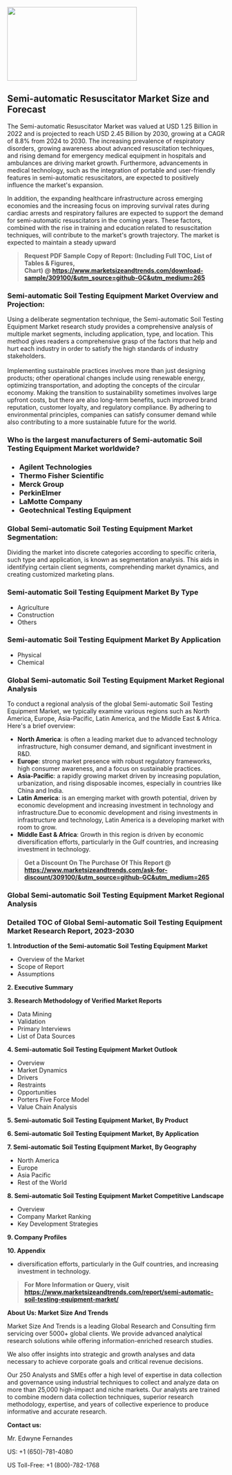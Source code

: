 <p><img class="alignnone size-medium wp-image-20088" src="https://ffe5etoiles.com/wp-content/uploads/2024/12/MST1-300x171.png" alt="" width="300" height="171" /></p><h2>Semi-automatic Resuscitator Market Size and Forecast</h2><p>The Semi-automatic Resuscitator Market was valued at USD 1.25 Billion in 2022 and is projected to reach USD 2.45 Billion by 2030, growing at a CAGR of 8.8% from 2024 to 2030. The increasing prevalence of respiratory disorders, growing awareness about advanced resuscitation techniques, and rising demand for emergency medical equipment in hospitals and ambulances are driving market growth. Furthermore, advancements in medical technology, such as the integration of portable and user-friendly features in semi-automatic resuscitators, are expected to positively influence the market's expansion.</p><p>In addition, the expanding healthcare infrastructure across emerging economies and the increasing focus on improving survival rates during cardiac arrests and respiratory failures are expected to support the demand for semi-automatic resuscitators in the coming years. These factors, combined with the rise in training and education related to resuscitation techniques, will contribute to the market's growth trajectory. The market is expected to maintain a steady upward </p><blockquote id="" class=""><strong>Request PDF Sample Copy of Report: (Including Full TOC, List of Tables &amp; Figures, Chart)&nbsp;@&nbsp;<strong><a href="https://www.marketsizeandtrends.com/download-sample/309100/&utm_source=github-GC&utm_medium=265" target="_blank">https://www.marketsizeandtrends.com/download-sample/309100/&utm_source=github-GC&utm_medium=265</a></strong></strong></blockquote><h3 id="" class="">Semi-automatic Soil Testing Equipment Market&nbsp;Overview and Projection:</h3><p id="" class="">Using a deliberate segmentation technique, the Semi-automatic Soil Testing Equipment Market research study provides a comprehensive analysis of multiple market segments, including application, type, and location. This method gives readers a comprehensive grasp of the factors that help and hurt each industry in order to satisfy the high standards of industry stakeholders. <br /> <br />Implementing sustainable practices involves more than just designing products; other operational changes include using renewable energy, optimizing transportation, and adopting the concepts of the circular economy. Making the transition to sustainability sometimes involves large upfront costs, but there are also long-term benefits, such improved brand reputation, customer loyalty, and regulatory compliance. By adhering to environmental principles, companies can satisfy consumer demand while also contributing to a more sustainable future for the world.</p><h3 id="" class="">Who is the largest manufacturers of&nbsp;Semi-automatic Soil Testing Equipment Market worldwide?</h3><h3 class=""><p><ul><li>Agilent Technologies </li><li> Thermo Fisher Scientific </li><li> Merck Group </li><li> PerkinElmer </li><li> LaMotte Company </li><li> Geotechnical Testing Equipment</li></ul></p></h3><h3 id="" class="">Global&nbsp;Semi-automatic Soil Testing Equipment Market Segmentation:</h3><p id="" class="">Dividing the market into discrete categories according to specific criteria, such type and application, is known as segmentation analysis. This aids in identifying certain client segments, comprehending market dynamics, and creating customized marketing plans.</p><h3 id="" class="">Semi-automatic Soil Testing Equipment Market&nbsp;By Type</h3><p><p><ul><li>Agriculture</li><li> Construction</li><li> Others</p></li></ul></p></p><h3 id="" class="">Semi-automatic Soil Testing Equipment Market&nbsp;By Application</h3><p class=""><p><ul><li>Physical</li><li> Chemical</li></ul></p></p><h3 id="" class="">Global Semi-automatic Soil Testing Equipment Market Regional Analysis</h3><p id="" class="">To conduct a regional analysis of the global Semi-automatic Soil Testing Equipment Market, we typically examine various regions such as North America, Europe, Asia-Pacific, Latin America, and the Middle East &amp; Africa. Here's a brief overview:</p><ul><li><strong>North America</strong>: is often a leading market due to advanced technology infrastructure, high consumer demand, and significant investment in R&amp;D.</li><li><strong>Europe</strong>: strong market presence with robust regulatory frameworks, high consumer awareness, and a focus on sustainable practices.</li><li><strong>Asia-Pacific</strong>: a rapidly growing market driven by increasing population, urbanization, and rising disposable incomes, especially in countries like China and India.</li><li><strong>Latin America</strong>: is an emerging market with growth potential, driven by economic development and increasing investment in technology and infrastructure.Due to economic development and rising investments in infrastructure and technology, Latin America is a developing market with room to grow.</li><li><strong>Middle East &amp; Africa</strong>: Growth in this region is driven by economic diversification efforts, particularly in the Gulf countries, and increasing investment in technology.</li></ul><blockquote id="" class=""><strong>Get a Discount On The Purchase Of This Report @ <strong><a href="https://www.marketsizeandtrends.com/ask-for-discount/309100/&utm_source=github-GC&utm_medium=265" target="_blank">https://www.marketsizeandtrends.com/ask-for-discount/309100/&utm_source=github-GC&utm_medium=265</a></strong></strong></blockquote><h3 id="" class="">Global Semi-automatic Soil Testing Equipment Market Regional Analysis</h3><h3 id="" class="">Detailed TOC of Global Semi-automatic Soil Testing Equipment Market Research Report, 2023-2030</h3><p id="" class=""><strong>1. Introduction of the Semi-automatic Soil Testing Equipment Market</strong></p><ul><li>Overview of the Market</li><li>Scope of Report</li><li>Assumptions</li></ul><p id="" class=""><strong>2. Executive Summary</strong></p><p id="" class=""><strong>3. Research Methodology of Verified Market Reports</strong></p><ul><li>Data Mining</li><li>Validation</li><li>Primary Interviews</li><li>List of Data Sources</li></ul><p id="" class=""><strong>4. Semi-automatic Soil Testing Equipment Market Outlook</strong></p><ul><li>Overview</li><li>Market Dynamics</li><li>Drivers</li><li>Restraints</li><li>Opportunities</li><li>Porters Five Force Model</li><li>Value Chain Analysis</li></ul><p id="" class=""><strong>5. Semi-automatic Soil Testing Equipment Market, By Product</strong></p><p id="" class=""><strong>6. Semi-automatic Soil Testing Equipment Market, By Application</strong></p><p id="" class=""><strong>7. Semi-automatic Soil Testing Equipment Market, By Geography</strong></p><ul><li>North America</li><li>Europe</li><li>Asia Pacific</li><li>Rest of the World</li></ul><p id="" class=""><strong>8. Semi-automatic Soil Testing Equipment Market Competitive Landscape</strong></p><ul><li>Overview</li><li>Company Market Ranking</li><li>Key Development Strategies</li></ul><p id="" class=""><strong>9. Company Profiles</strong></p><p id="" class=""><strong>10. Appendix</strong></p><ul><li>diversification efforts, particularly in the Gulf countries, and increasing investment in technology.</li></ul><blockquote id="" class=""><strong>For More Information or Query, visit <strong><strong><a href="https://www.marketsizeandtrends.com/report/semi-automatic-soil-testing-equipment-market/" target="_blank">https://www.marketsizeandtrends.com/report/semi-automatic-soil-testing-equipment-market/</a></strong></strong></strong></blockquote><p id="" class=""><strong>About Us: Market Size And Trends</strong></p><p id="" class="">Market Size And Trends is a leading Global Research and Consulting firm servicing over 5000+ global clients. We provide advanced analytical research solutions while offering information-enriched research studies.</p><p id="" class="">We also offer insights into strategic and growth analyses and data necessary to achieve corporate goals and critical revenue decisions.</p><p id="" class="">Our 250 Analysts and SMEs offer a high level of expertise in data collection and governance using industrial techniques to collect and analyze data on more than 25,000 high-impact and niche markets. Our analysts are trained to combine modern data collection techniques, superior research methodology, expertise, and years of collective experience to produce informative and accurate research.</p><p id="" class=""><strong>Contact us:</strong></p><p id="" class="">Mr. Edwyne Fernandes</p><p id="" class="">US: +1 (650)-781-4080</p><p id="" class="">US Toll-Free: +1 (800)-782-1768</p>
